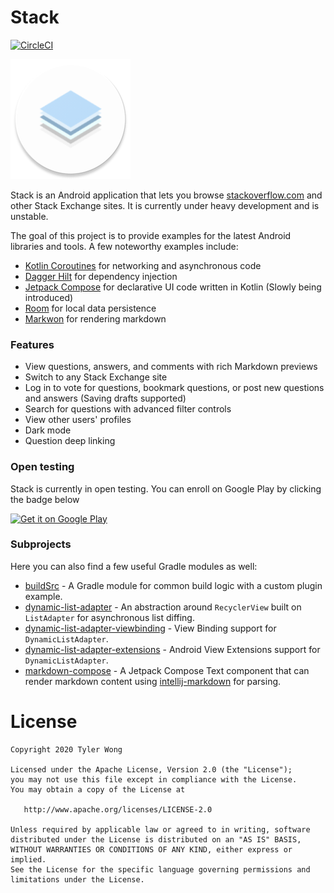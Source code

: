 # Stack
[![CircleCI](https://circleci.com/gh/tylerbwong/stack/tree/master.svg?style=svg&circle-token=8fb0220b2690c822b89b65982c3da95fc26c1f71)](https://circleci.com/gh/tylerbwong/stack/tree/master)

![Stack](/art/icon.png)

Stack is an Android application that lets you browse [stackoverflow.com](https://stackoverflow.com) and other Stack Exchange sites.
It is currently under heavy development and is unstable.

The goal of this project is to provide examples for the latest Android libraries and tools. A few noteworthy examples include:

* [Kotlin Coroutines](https://kotlinlang.org/docs/reference/coroutines-overview.html) for networking and asynchronous code
* [Dagger Hilt](https://developer.android.com/training/dependency-injection/hilt-android) for dependency injection
* [Jetpack Compose](https://developer.android.com/jetpack/compose) for declarative UI code written in Kotlin (Slowly being introduced)
* [Room](https://developer.android.com/jetpack/androidx/releases/room) for local data persistence
* [Markwon](https://github.com/noties/Markwon) for rendering markdown

### Features

* View questions, answers, and comments with rich Markdown previews
* Switch to any Stack Exchange site
* Log in to vote for questions, bookmark questions, or post new questions and answers (Saving drafts supported)
* Search for questions with advanced filter controls
* View other users' profiles
* Dark mode
* Question deep linking

### Open testing

Stack is currently in open testing. You can enroll on Google Play by clicking the badge below

<a href="https://play.google.com/apps/testing/me.tylerbwong.stack"><img alt="Get it on Google Play" src="https://play.google.com/intl/en_us/badges/images/generic/en-play-badge.png" height=80px /></a>

### Subprojects

Here you can also find a few useful Gradle modules as well:

* [buildSrc](./buildSrc) - A Gradle module for common build logic with a custom plugin example.
* [dynamic-list-adapter](./dynamic-list-adapter) - An abstraction around `RecyclerView` built on `ListAdapter` for asynchronous list diffing.
* [dynamic-list-adapter-viewbinding](./dynamic-list-adapter-viewbinding) - View Binding support for `DynamicListAdapter`.
* [dynamic-list-adapter-extensions](./dynamic-list-adapter-extensions) - Android View Extensions support for `DynamicListAdapter`.
* [markdown-compose](./markdown-compose) - A Jetpack Compose Text component that can render markdown content using [intellij-markdown](https://github.com/valich/intellij-markdown) for parsing.

# License

    Copyright 2020 Tyler Wong

    Licensed under the Apache License, Version 2.0 (the "License");
    you may not use this file except in compliance with the License.
    You may obtain a copy of the License at

       http://www.apache.org/licenses/LICENSE-2.0

    Unless required by applicable law or agreed to in writing, software
    distributed under the License is distributed on an "AS IS" BASIS,
    WITHOUT WARRANTIES OR CONDITIONS OF ANY KIND, either express or implied.
    See the License for the specific language governing permissions and
    limitations under the License.

